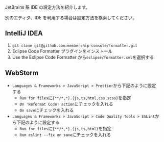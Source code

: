 JetBrains 系 IDE の設定方法を紹介します。

別のエディタ、IDE を利用する場合は設定方法を検索してください。

## IntelliJ IDEA

1. `git clone git@github.com:membership-console/formatter.git`
2. Eclipse Code Formatter プラグインをインストール
3. Use the Eclipse Code Formatter から`eclipse/formatter.xml`を選択する

## WebStorm

- `Languages & Frameworks > JavaScript > Prettier`から下記のように設定する
  - `Run for files`に`{**/*,*}.{js,ts,html,css,scss}`を指定
  - `On 'Reformat Code' action`にチェックを入れる
  - `On save`にチェックを入れる
- `Languages & Frameworks > JavaScript > Code Quality Tools > ESLint`から下記のように設定する
  - `Run for files`に`{**/*,*}.{js,ts,html}`を指定
  - `Run eslint --fix on save`にチェックを入れる
